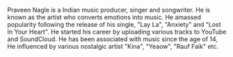 Praveen Nagle is a Indian music producer, singer and songwriter. He is known as the artist who converts emotions into music. He amassed popularity following the release of his single, "Lay La", "Anxiety" and "Lost In Your Heart". He started his career by uploading various tracks to YouTube and SoundCloud. He has been associated with music since the age of 14, He influenced by various nostalgic artist "Kina", "Yeaow", "Rauf Faik" etc.
